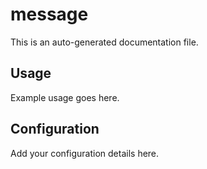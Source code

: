 # message

This is an auto-generated documentation file.

## Usage

Example usage goes here.

## Configuration

Add your configuration details here.